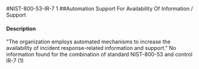 #NIST-800-53-IR-7 1
##Automation Support For Availability Of Information / Support
#### Description
"The organization employs automated mechanisms to increase the availability of incident response-related information and support."
No information found for the combination of standard NIST-800-53 and control IR-7 (1)
